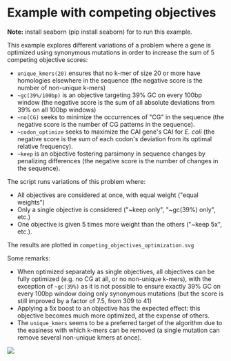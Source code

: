 # Example with competing objectives


**Note:** install seaborn (pip install seaborn) for to run this example.


This example explores different variations of a problem where a gene is optimized using synonymous mutations in order to increase the sum of 5 competing objective scores:

- ``unique_kmers(20)`` ensures that no k-mer of size 20 or more have homologies elsewhere in the sequence (the negative score is the number of non-unique k-mers)
- ``~gc(39%/100bp)`` is an objective targeting 39% GC on every 100bp window (the negative score is the sum of all absolute deviations from 39% on all 100bp windows)
- ``~no(CG)`` seeks to minimize the occurrences of "CG" in the sequence (the negative score is the number of CG patterns in the sequence).
- ``~codon_optimize`` seeks to maximize the CAI gene's CAI for *E. coli* (the negative score is the sum of each codon's deviation from its optimal relative frequency).
- ``~keep`` is an objective fostering parsimony in sequence changes by penalizing differences (the negative score is the number of changes in the sequence).

The script runs variations of this problem where:
- All objectives are considered at once, with equal weight ("equal weights")
- Only a single objective is considered ("~keep only", "~gc(39%) only", etc.)
- One objective is given 5 times more weight than the others ("~keep 5x", etc.).

The results are plotted in ``competing_objectives_optimization.svg``

Some remarks:

- When optimized separately as single objectives, all objectives can be fully optimized (e.g. no CG at all, or no non-unique k-mers), with the exception of ``~gc(39%)`` as it is not possible to ensure exactly 39% GC on every 100bp window doing only synonymous mutations (but the score is still improved by a factor of 7.5, from 309 to 41)
- Applying a 5x boost to an objective has the expected effect: this objective becomes much more optimized, at the expense of others.
- The ``unique_kmers`` seems to be a preferred target of the algorithm due to the easiness with which k-mers can be removed (a single mutation can remove several non-unique kmers at once).

![](competing_objectives_optimization.svg)